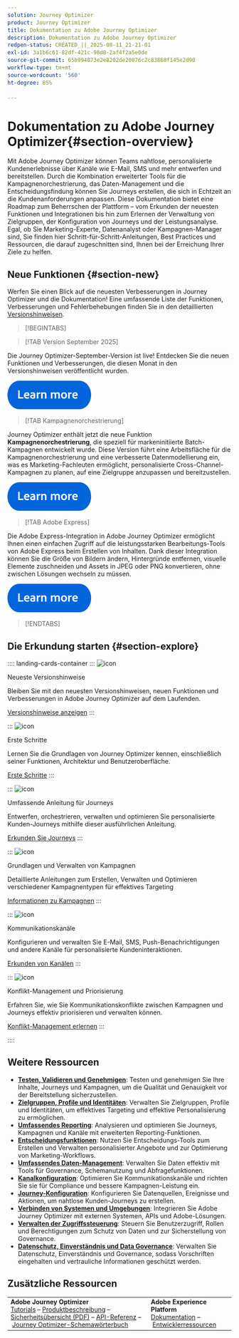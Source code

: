 ```yaml
---
solution: Journey Optimizer
product: Journey Optimizer
title: Dokumentation zu Adobe Journey Optimizer
description: Dokumentation zu Adobe Journey Optimizer
redpen-status: CREATED_||_2025-08-11_21-21-01
exl-id: 3a1b6c61-82df-421c-98d8-2af4f2a5e0de
source-git-commit: 65b994873e2e8202de20876c2c83868f145e2d90
workflow-type: tm+mt
source-wordcount: '560'
ht-degree: 85%

---
```


# Dokumentation zu Adobe Journey Optimizer{#section-overview}

Mit Adobe Journey Optimizer können Teams nahtlose, personalisierte Kundenerlebnisse über Kanäle wie E-Mail, SMS und mehr entwerfen und bereitstellen. Durch die Kombination erweiterter Tools für die Kampagnenorchestrierung, das Daten-Management und die Entscheidungsfindung können Sie Journeys erstellen, die sich in Echtzeit an die Kundenanforderungen anpassen. Diese Dokumentation bietet eine Roadmap zum Beherrschen der Plattform – vom Erkunden der neuesten Funktionen und Integrationen bis hin zum Erlernen der Verwaltung von Zielgruppen, der Konfiguration von Journeys und der Leistungsanalyse. Egal, ob Sie Marketing-Experte, Datenanalyst oder Kampagnen-Manager sind, Sie finden hier Schritt-für-Schritt-Anleitungen, Best Practices und Ressourcen, die darauf zugeschnitten sind, Ihnen bei der Erreichung Ihrer Ziele zu helfen.

## Neue Funktionen {#section-new}

Werfen Sie einen Blick auf die neuesten Verbesserungen in Journey Optimizer und die Dokumentation! Eine umfassende Liste der Funktionen, Verbesserungen und Fehlerbehebungen finden Sie in den detaillierten [Versionshinweisen](../using/rn/release-notes.md).

>[!BEGINTABS]

>[!TAB Version September 2025]

Die Journey Optimizer-September-Version ist live! Entdecken Sie die neuen Funktionen und Verbesserungen, die diesen Monat in den Versionshinweisen veröffentlicht wurden.

[![Weitere Informationen](using/assets/do-not-localize/learn-more-button.svg)](using/rn/release-notes.md)


>[!TAB Kampagnenorchestrierung]

Journey Optimizer enthält jetzt die neue Funktion **Kampagnenorchestrierung**, die speziell für markeninitiierte Batch-Kampagnen entwickelt wurde. Diese Version führt eine Arbeitsfläche für die Kampagnenorchestrierung und eine verbesserte Datenmodellierung ein, was es Marketing-Fachleuten ermöglicht, personalisierte Cross-Channel-Kampagnen zu planen, auf eine Zielgruppe anzupassen und bereitzustellen.

[![Weitere Informationen](using/assets/do-not-localize/learn-more-button.svg)](using/orchestrated/gs-orchestrated-campaigns.md)

>[!TAB Adobe Express]

Die Adobe Express-Integration in Adobe Journey Optimizer ermöglicht Ihnen einen einfachen Zugriff auf die leistungsstarken Bearbeitungs-Tools von Adobe Express beim Erstellen von Inhalten. Dank dieser Integration können Sie die Größe von Bildern ändern, Hintergründe entfernen, visuelle Elemente zuschneiden und Assets in JPEG oder PNG konvertieren, ohne zwischen Lösungen wechseln zu müssen.

[![Weitere Informationen](using/assets/do-not-localize/learn-more-button.svg)](using/integrations/express.md)


>[!ENDTABS]


## Die Erkundung starten {#section-explore}

:::: landing-cards-container
:::
![icon](https://cdn.experienceleague.adobe.com/icons/list-check.svg?lang=de)

Neueste Versionshinweise

Bleiben Sie mit den neuesten Versionshinweisen, neuen Funktionen und Verbesserungen in Adobe Journey Optimizer auf dem Laufenden.

[Versionshinweise anzeigen](using/rn/release-notes.md)
:::

:::
![icon](https://cdn.experienceleague.adobe.com/icons/circle-play.svg?lang=de)

Erste Schritte

Lernen Sie die Grundlagen von Journey Optimizer kennen, einschließlich seiner Funktionen, Architektur und Benutzeroberfläche.

[Erste Schritte](./rp_landing_pages/get-started-landing-page.md)
:::

:::
![icon](https://cdn.experienceleague.adobe.com/icons/code-branch.svg?lang=de)

Umfassende Anleitung für Journeys

Entwerfen, orchestrieren, verwalten und optimieren Sie personalisierte Kunden-Journeys mithilfe dieser ausführlichen Anleitung.

[Erkunden Sie Journeys](./rp_landing_pages/orchestrate-journeys-landing-page.md)
:::

:::
![icon](https://cdn.experienceleague.adobe.com/icons/bullhorn.svg?lang=de)

Grundlagen und Verwalten von Kampagnen

Detaillierte Anleitungen zum Erstellen, Verwalten und Optimieren verschiedener Kampagnentypen für effektives Targeting

[Informationen zu Kampagnen](./rp_landing_pages/campaigns-landing-page.md)
:::

:::
![icon](https://cdn.experienceleague.adobe.com/icons/envelope.svg?lang=de)

Kommunikationskanäle

Konfigurieren und verwalten Sie E-Mail, SMS, Push-Benachrichtigungen und andere Kanäle für personalisierte Kundeninteraktionen.

[Erkunden von Kanälen](./using/channels/gs-channels.md)
:::

:::
![icon](https://cdn.experienceleague.adobe.com/icons/scale-balanced.svg?lang=de)

Konflikt-Management und Priorisierung

Erfahren Sie, wie Sie Kommunikationskonflikte zwischen Kampagnen und Journeys effektiv priorisieren und verwalten können.

[Konflikt-Management erlernen](./rp_landing_pages/conflict-prioritization-landing-page.md)
:::

::::


## Weitere Ressourcen

- **[Testen, Validieren und Genehmigen](./rp_landing_pages/test-landing-page.md)**: Testen und genehmigen Sie Ihre Inhalte, Journeys und Kampagnen, um die Qualität und Genauigkeit vor der Bereitstellung sicherzustellen.
- **[Zielgruppen, Profile und Identitäten](./rp_landing_pages/audiences-profiles-identities-landing-page.md)**: Verwalten Sie Zielgruppen, Profile und Identitäten, um effektives Targeting und effektive Personalisierung zu ermöglichen.
- **[Umfassendes Reporting](./rp_landing_pages/reporting-landing-page.md)**: Analysieren und optimieren Sie Journeys, Kampagnen und Kanäle mit erweiterten Reporting-Funktionen.
- **[Entscheidungsfunktionen](./rp_landing_pages/decisioning-landing-page.md)**: Nutzen Sie Entscheidungs-Tools zum Erstellen und Verwalten personalisierter Angebote und zur Optimierung von Marketing-Workflows.
- **[Umfassendes Daten-Management](./rp_landing_pages/data-management-landing-page.md)**: Verwalten Sie Daten effektiv mit Tools für Governance, Schemanutzung und Abfragefunktionen.
- **[Kanalkonfiguration](./rp_landing_pages/configuration-landing-page.md)**: Optimieren Sie Kommunikationskanäle und richten Sie sie für Compliance und bessere Kampagnen-Leistung ein.
- **[Journey-Konfiguration](./rp_landing_pages/configure-journeys-landing-page.md)**: Konfigurieren Sie Datenquellen, Ereignisse und Aktionen, um nahtlose Kunden-Journeys zu erstellen.
- **[Verbinden von Systemen und Umgebungen](./rp_landing_pages/connect-systems-landing-page.md)**: Integrieren Sie Adobe Journey Optimizer mit externen Systemen, APIs und Adobe-Lösungen.
- **[Verwalten der Zugriffssteuerung](./rp_landing_pages/access-control-landing-page.md)**: Steuern Sie Benutzerzugriff, Rollen und Berechtigungen zum Schutz von Daten und zur Sicherstellung von Governance.
- **[Datenschutz, Einverständnis und Data Governance](./rp_landing_pages/privacy-landing-page.md)**: Verwalten Sie Datenschutz, Einverständnis und Governance, sodass Vorschriften eingehalten und vertrauliche Informationen geschützt werden.

## Zusätzliche Ressourcen

<table style="table-layout:fixed"><tr style="border: 0;">
<td><strong>Adobe Journey Optimizer</strong><br/>
<a href="https://experienceleague.adobe.com/docs/journey-optimizer-learn/tutorials/overview.html?lang=de" target="_blank">Tutorials</a> – <a href="https://helpx.adobe.com/de/legal/product-descriptions/adobe-journey-optimizer.html" target="_blank">Produktbeschreibung</a> – <a href="https://www.adobe.com/content/dam/cc/en/security/pdfs/AJO_SecurityOverview.pdf" target="_blank">Sicherheitsübersicht (PDF)</a> – <a href="https://developer.adobe.com/journey-optimizer-apis/" target="_blank">API-Referenz</a> – <a href="https://experienceleague.adobe.com/tools/ajo-schemas/schema-dictionary.html?lang=de" target="_blank">Journey Optimizer-Schemawörterbuch</a>

</td>
<td><strong>Adobe Experience Platform</strong><br/>
<a href="https://experienceleague.adobe.com/docs/experience-platform/landing/home.html?lang=de" target="_blank">Dokumentation</a> – <a href="https://www.adobe.com/de/experience-platform/documentation-and-developer-resources.html" target="_blank">Entwicklerressourcen</a>
</td>
</tr></table>

<!--table style="table-layout:auto"><tr style="border: 0;"><td><img src="using/assets/do-not-localize/newsletter.png"></td><td>
<b>Stay informed and elevate your Adobe Journey Optimizer experience!</b><br/>Sign up for our quarterly newsletter. Gain exclusive access to the latest product updates, captivating stories, real-world use cases, valuable tips, and more – all delivered directly to your inbox every quarter. <a href="https://www.adobe.com/subscription/Adobe_Journey_Optimizer_NL.html">Sign up today!</a></td></tr></table-->
